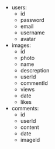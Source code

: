 - users:
    - id
    - password
    - email
    - username
    - avatar
- images:
    - id
    - photo
    - name
    - descreption
    - userId
    - commentId
    - views
    - date
    - likes
- comments:
    - id
    - userId
    - content
    - date
    - imageId